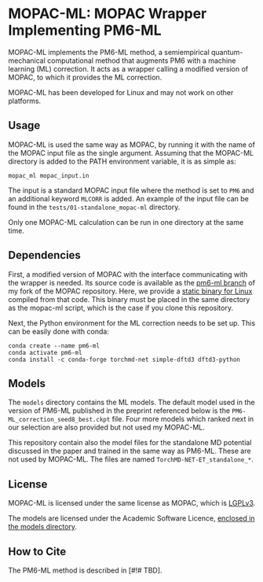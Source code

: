 MOPAC-ML: MOPAC Wrapper Implementing PM6-ML
===========================================

MOPAC-ML implements the PM6-ML method, a semiempirical quantum-mechanical computational method that augments PM6 with a machine learning (ML) correction. It acts as a wrapper calling a modified version of MOPAC, to which it provides the ML correction.

MOPAC-ML has been developed for Linux and may not work on other platforms.

Usage
-----

MOPAC-ML is used the same way as MOPAC, by running it with the name of the MOPAC input file as the single argument. Assuming that the MOPAC-ML directory is added to the PATH environment variable, it is as simple as:

````
mopac_ml mopac_input.in
````

The input is a standard MOPAC input file where the method is set to `PM6` and an additional keyword `MLCORR` is added. An example of the input file can be found in the `tests/01-standalone_mopac-ml` directory.

Only one MOPAC-ML calculation can be run in one directory at the same time.

Dependencies
------------

First, a modified version of MOPAC with the interface communicating with the wrapper is needed. Its source code is available as the [pm6-ml branch](https://github.com/Honza-R/mopac/tree/pm6-ml) of my fork of the MOPAC repository. Here, we provide a [static binary for Linux](https://github.com/Honza-R/mopac-ml/blob/main/mopac) compiled from that code. This binary must be placed in the same directory as the mopac-ml script, which is the case if you clone this repository.

Next, the Python environment for the ML correction needs to be set up. This can be easily done with conda:

````
conda create --name pm6-ml
conda activate pm6-ml
conda install -c conda-forge torchmd-net simple-dftd3 dftd3-python
````

Models
------

The `models` directory contains the ML models. The default model used in the version of PM6-ML published in the preprint referenced below is the `PM6-ML_correction_seed8_best.ckpt` file. Four more models which ranked next in our selection are also provided but not used my MOPAC-ML.

This repository contain also the model files for the standalone MD potential discussed in the paper and trained in the same way as PM6-ML. These are not used by MOPAC-ML. The files are named `TorchMD-NET-ET_standalone_*`.

License
-------

MOPAC-ML is licensed under the same license as MOPAC, which is [LGPLv3](https://www.gnu.org/licenses/lgpl-3.0).

The models are licensed under the Academic Software Licence, [enclosed in the models directory](models/LICENSE.md).

How to Cite
-----------

The PM6-ML method is described in [#!# TBD].
